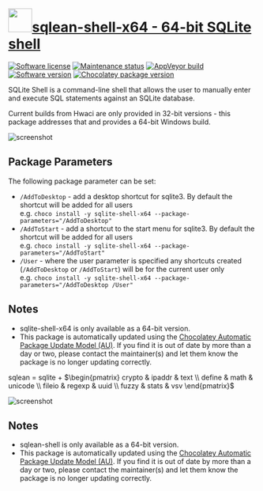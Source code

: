 # [<img src="https://cdn.jsdelivr.net/gh/dgalbraith/chocolatey-packages@9bd285a368d17e0f4fd8763fdf679d621b4a9657/icons/sqlite-shell-x64.png" width="48" height="48" />sqlean-shell-x64 - 64-bit SQLite shell](https://chocolatey.org/packages/sqlite-shell-x64)

[![Software license](https://img.shields.io/badge/license-MIT-green.svg)](https://github.com/nalgeon/sqlite/blob/main/LICENSE)
[![Maintenance status](https://img.shields.io/badge/maintained%3F-yes-green.svg)](https://gitHub.com/dgalbraith/chocolatey-packages/graphs/commit-activity)
[![AppVeyor build](https://img.shields.io/appveyor/ci/dgalbraith/chocolatey-packages)](https://ci.appveyor.com/project/dgalbraith/chocolatey-packages)
[![Software version](https://img.shields.io/badge/Source-v3.43.0-blue.svg)](https://github.com/nalgeon/sqlite/releases/tag/3.43.0)
[![Chocolatey package version](https://img.shields.io/chocolatey/v/sqlite-shell-x64?label=Chocolatey)](https://chocolatey.org/packages/sqlite-shell-x64)

SQLite Shell is a command-line shell that allows the user to manually enter and
execute SQL statements against an SQLite database.

Current builds from Hwaci are only provided in 32-bit versions - this package
addresses that and provides a 64-bit Windows build.

![screenshot](https://cdn.jsdelivr.net/gh/dgalbraith/chocolatey-packages@9bd285a368d17e0f4fd8763fdf679d621b4a9657/automatic/sqlite-shell-x64/screenshot.png)

## Package Parameters

The following package parameter can be set:

* `/AddToDesktop` - add a desktop shortcut for sqlite3.  By default the shortcut will be added for all users  
e.g. `choco install -y sqlite-shell-x64 --package-parameters="/AddToDesktop"`
* `/AddToStart` - add a shortcut to the start menu for sqlite3.  By default the shortcut will be added for all users  
e.g. `choco install -y sqlite-shell-x64 --package-parameters="/AddToStart"`
* `/User` - where the user parameter is specified any shortcuts created (`/AddToDesktop` or `/AddToStart`) will be
for the current user only  
e.g. `choco install -y sqlite-shell-x64 --package-parameters="/AddToDesktop /User"`

## Notes

* sqlite-shell-x64 is only available as a 64-bit version.
* This package is automatically updated using the [Chocolatey Automatic Package Update Model (AU)](https://github.com/majkinetor/au/blob/master/README.md).
  If you find it is out of date by more than a day or two, please contact the maintainer(s) and let them know the package is no longer updating correctly.

sqlean = sqlite +
$\begin{pmatrix}
  crypto & ipaddr & text \\
  define & math & unicode \\
  fileio & regexp & uuid \\
  fuzzy & stats & vsv
\end{pmatrix}$

![screenshot](https://cdn.jsdelivr.net/gh/dgalbraith/chocolatey-packages@TODO/automatic/sqlean-shell/screenshot.png)


## Notes

* sqlean-shell is only available as a 64-bit version.
* This package is automatically updated using the [Chocolatey Automatic Package Update Model (AU)](https://github.com/majkinetor/au/blob/master/README.md).
  If you find it is out of date by more than a day or two, please contact
  the maintainer(s) and let them know the package is no longer updating
  correctly.
